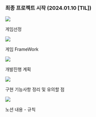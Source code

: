 ### 최종 프로젝트 시작 (2024.01.10 [TIL])

  

[![](https://blogger.googleusercontent.com/img/b/R29vZ2xl/AVvXsEhqfZMYgokohoCW8RZf_sAeN7lG0noPGJWanK733drYG1GklmAn-Qtz5VqGEZtlCj4zTfBG0E7vOBWfmJaaFRMRMWSj80PLGTAQ_Fr1w8th5m6g8MrqSrHnnWLKjw0etu_dSyqPhsez-gTsB8LZVg0JoqKfoPT8yJ7X_aKVSInc2JhaYYaEv6ybo3roMBr2/s320/%EC%8A%A4%ED%81%AC%EB%A6%B0%EC%83%B7%202024-01-10%20203201.png)](https://www.blogger.com/blog/post/edit/3583706664799492072/6154579344629725706#)

게임선정

  

[![](https://blogger.googleusercontent.com/img/b/R29vZ2xl/AVvXsEi2QjPAVfDNn_oXBnnitNmekAM9qQulLIH1LxjP01ajMcflW-CeFWUZeh81eaHSAeJVjRJOtAaO-tJcb7oYxdhYPKyFkeNGW4gA7CGNLQWTP6kf_UK_gvoKAOwbFIh0XhSJLyXRC-YaGAduFYX4aTcH_6POS7aScGD__zKItrRg4dC8UQAm3iNjr6ZRNiwx/s320/%EC%8A%A4%ED%81%AC%EB%A6%B0%EC%83%B7%202024-01-10%20203242.png)](https://www.blogger.com/blog/post/edit/3583706664799492072/6154579344629725706#)

게임 FrameWork

  

[![](https://blogger.googleusercontent.com/img/b/R29vZ2xl/AVvXsEjIbgGNgOZTcKquH6f9v13ynPtc2k2eWyPURy8lmqrLs679aW-FX76OjKW2zdJfqn-nHzxlsmolE8yP3Aik0Z_pd8SMwmyAGhA8BfX2Q7BS8V_fiuumockwLDb-E0dhprkWJsRk-3595FD9U4Tez0FUPLnrNkdwUWzCo2E1SPFlwf3Rjz6PVPZd-2KCKA_u/s320/%EC%8A%A4%ED%81%AC%EB%A6%B0%EC%83%B7%202024-01-10%20203253.png)](https://www.blogger.com/blog/post/edit/3583706664799492072/6154579344629725706#)

개발진행 계획

  

  

[![](https://blogger.googleusercontent.com/img/b/R29vZ2xl/AVvXsEg9eVwdzALHSfcwHdB-bVAXh2JXF5NMnbISft8I2y8V87j8ryI2CR9xVBhnFwzEnNqRo6ItzDO97V7DtdVMpd4DwDSmfY1b-pu2wt1gEguAY6zUKOhBsMl9Ek_gUWdF1erIKB9jobPQY1ShB4umWvrd3TXx1HxKj4sXTnXpGmSyf3AiAFTG0q5gZw-__ihZ/s320/%EC%8A%A4%ED%81%AC%EB%A6%B0%EC%83%B7%202024-01-10%20203303.png)](https://www.blogger.com/blog/post/edit/3583706664799492072/6154579344629725706#)

구현 기능사항 정리 및 유의할 점

  

  

[![](https://blogger.googleusercontent.com/img/b/R29vZ2xl/AVvXsEgxU7su9iWGWAfTSebmmflidhQASz0ASMi8tXDbKvK6xKduzff5swh7uUczgVWELuusUZyVa-Aa9e5yUwrZESLUi21WINbxPYgPJjiBsBNdarTgg_IyHIX8kyShZOFhdFay11PURK_AiZxC5mUMy6Fv9p3DatYmOTdtcCg9e_ffS2-pZoAiXaFHTp4FwTcl/w444-h175/%EC%8A%A4%ED%81%AC%EB%A6%B0%EC%83%B7%202024-01-10%20203314.png)](https://www.blogger.com/blog/post/edit/3583706664799492072/6154579344629725706#)

  

노션 내용 - 규칙